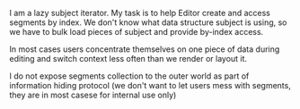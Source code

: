 I am a lazy subject iterator. My task is to help Editor create and access segments by index.
We don't know what data structure subject is using, so we have to bulk load pieces of subject and provide by-index access.

In most cases users concentrate themselves on one piece of data during editing and switch context less often than we render or layout it.

I do not expose segments collection to the outer world as part of information hiding protocol (we don't want to let users mess with segments, they are in most casese for internal use only)